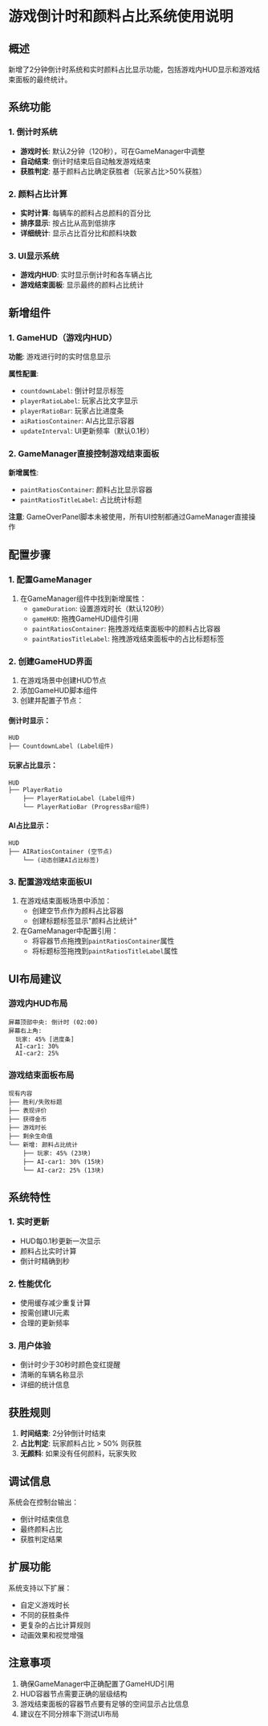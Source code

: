 # 游戏倒计时和颜料占比系统使用说明

## 概述

新增了2分钟倒计时系统和实时颜料占比显示功能，包括游戏内HUD显示和游戏结束面板的最终统计。

## 系统功能

### 1. 倒计时系统
- **游戏时长**: 默认2分钟（120秒），可在GameManager中调整
- **自动结束**: 倒计时结束后自动触发游戏结束
- **获胜判定**: 基于颜料占比确定获胜者（玩家占比>50%获胜）

### 2. 颜料占比计算
- **实时计算**: 每辆车的颜料占总颜料的百分比
- **排序显示**: 按占比从高到低排序
- **详细统计**: 显示占比百分比和颜料块数

### 3. UI显示系统
- **游戏内HUD**: 实时显示倒计时和各车辆占比
- **游戏结束面板**: 显示最终的颜料占比统计

## 新增组件

### 1. GameHUD（游戏内HUD）
**功能**: 游戏进行时的实时信息显示

**属性配置**:
- `countdownLabel`: 倒计时显示标签
- `playerRatioLabel`: 玩家占比文字显示
- `playerRatioBar`: 玩家占比进度条
- `aiRatiosContainer`: AI占比显示容器
- `updateInterval`: UI更新频率（默认0.1秒）

### 2. GameManager直接控制游戏结束面板
**新增属性**:
- `paintRatiosContainer`: 颜料占比显示容器
- `paintRatiosTitleLabel`: 占比统计标题

**注意**: GameOverPanel脚本未被使用，所有UI控制都通过GameManager直接操作

## 配置步骤

### 1. 配置GameManager
1. 在GameManager组件中找到新增属性：
   - `gameDuration`: 设置游戏时长（默认120秒）
   - `gameHUD`: 拖拽GameHUD组件引用
   - `paintRatiosContainer`: 拖拽游戏结束面板中的颜料占比容器
   - `paintRatiosTitleLabel`: 拖拽游戏结束面板中的占比标题标签

### 2. 创建GameHUD界面
1. 在游戏场景中创建HUD节点
2. 添加GameHUD脚本组件
3. 创建并配置子节点：

#### 倒计时显示：
```
HUD
├── CountdownLabel (Label组件)
```

#### 玩家占比显示：
```
HUD
├── PlayerRatio
    ├── PlayerRatioLabel (Label组件)
    └── PlayerRatioBar (ProgressBar组件)
```

#### AI占比显示：
```
HUD
├── AIRatiosContainer (空节点)
    └── (动态创建AI占比标签)
```

### 3. 配置游戏结束面板UI
1. 在游戏结束面板场景中添加：
   - 创建空节点作为颜料占比容器
   - 创建标题标签显示"颜料占比统计"
2. 在GameManager中配置引用：
   - 将容器节点拖拽到`paintRatiosContainer`属性
   - 将标题标签拖拽到`paintRatiosTitleLabel`属性

## UI布局建议

### 游戏内HUD布局
```
屏幕顶部中央: 倒计时 (02:00)
屏幕右上角: 
  玩家: 45% [进度条]
  AI-car1: 30%
  AI-car2: 25%
```

### 游戏结束面板布局
```
现有内容
├── 胜利/失败标题
├── 表现评价
├── 获得金币
├── 游戏时长
├── 剩余生命值
└── 新增: 颜料占比统计
    ├── 玩家: 45% (23块)
    ├── AI-car1: 30% (15块)
    └── AI-car2: 25% (13块)
```

## 系统特性

### 1. 实时更新
- HUD每0.1秒更新一次显示
- 颜料占比实时计算
- 倒计时精确到秒

### 2. 性能优化
- 使用缓存减少重复计算
- 按需创建UI元素
- 合理的更新频率

### 3. 用户体验
- 倒计时少于30秒时颜色变红提醒
- 清晰的车辆名称显示
- 详细的统计信息

## 获胜规则

1. **时间结束**: 2分钟倒计时结束
2. **占比判定**: 玩家颜料占比 > 50% 则获胜
3. **无颜料**: 如果没有任何颜料，玩家失败

## 调试信息

系统会在控制台输出：
- 倒计时结束信息
- 最终颜料占比
- 获胜判定结果

## 扩展功能

系统支持以下扩展：
- 自定义游戏时长
- 不同的获胜条件
- 更复杂的占比计算规则
- 动画效果和视觉增强

## 注意事项

1. 确保GameManager中正确配置了GameHUD引用
2. HUD容器节点需要正确的层级结构
3. 游戏结束面板的容器节点要有足够的空间显示占比信息
4. 建议在不同分辨率下测试UI布局
